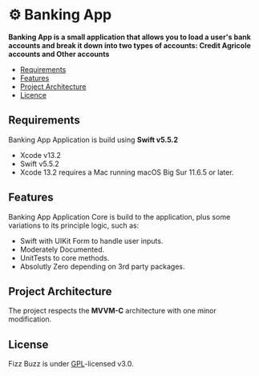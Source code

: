 # ⚙️ Banking App

 **Banking App is a small application that allows you to load a user's bank accounts and break it down into two types of accounts:
Credit Agricole accounts and Other accounts**

- [Requirements](#requirements)
- [Features](#features)
- [Project Architecture](#project-architecture)
- [Licence](#licence)

## Requirements

Banking App Application is build using **Swift v5.5.2** 

* Xcode v13.2 
* Swift v5.5.2
* Xcode 13.2 requires a Mac running macOS Big Sur 11.6.5 or later.

## Features

Banking App Application Core is build to the application, plus some variations to its principle logic, such as:

* Swift with UIKit Form to handle user inputs.
* Moderately Documented. 
* UnitTests to core methods.
* Absolutly Zero depending on 3rd party packages.


## Project Architecture
The project respects the **MVVM-C** architecture with one minor modification. 

## License

Fizz Buzz is under [GPL](https://github.com/Illumina/licenses/blob/master/gpl-3.0.txt)-licensed v3.0.
